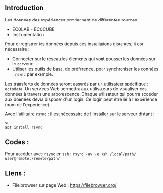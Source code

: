 ## Introduction
Les données des expériences proviennent de différentes sources :
- ECOLAB - ECOCUBE
- Instrumentation

Pour enregistrer les données depuis des installations distantes, il est nécessaire :
- Connecter sur le réseau les éléments qui vont pousser les données sur le serveur.
- Utiliser les outils de base, de préférence, pour synchroniser les données : `rsync` par exemple.

Les transferts de données seront assurés par un utilisateur spécifique : `octodata`.
Un services Web permettra aux utilisateurs de visualiser ces données à travers une arborescence.
Chaque utilisateur qui pourra accéder aux données devra disposer d'un login.
Ce login peut être lié à l'expérience (nom de l'expérience).

Avec l'utilitaire `rsync` : il est nécessaire de l'installer sur le serveur distant :
```
su
apt install rsync
```

## Codes :
Pour accéder avec `rsync` en `ssh` :
`rsync -av -e ssh /local/path/ user@remote:/remote/path/`

## Liens :
- File browser sur page Web : https://filebrowser.org/

